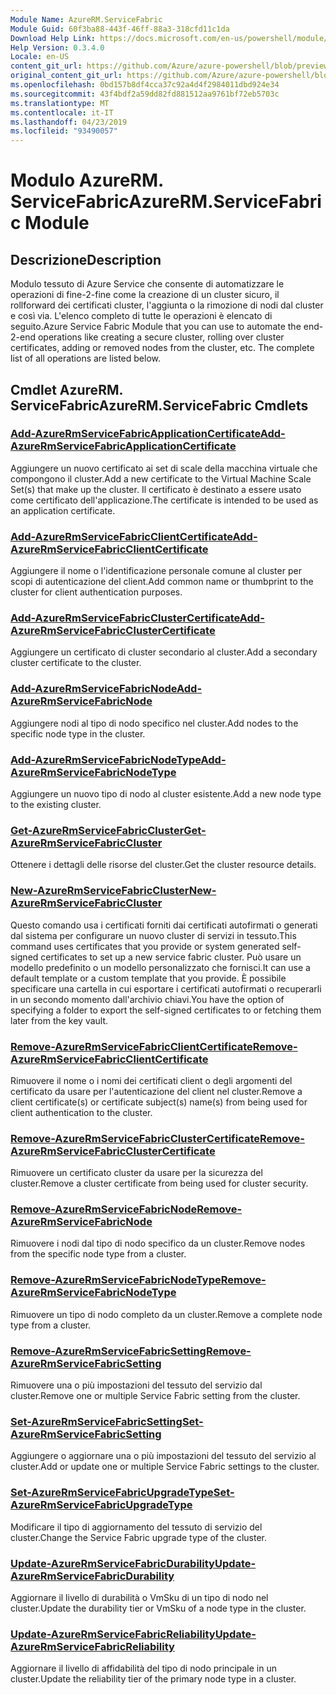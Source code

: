 ```yaml
---
Module Name: AzureRM.ServiceFabric
Module Guid: 60f3ba88-443f-46ff-88a3-318cfd11c1da
Download Help Link: https://docs.microsoft.com/en-us/powershell/module/azurerm.servicefabric
Help Version: 0.3.4.0
Locale: en-US
content_git_url: https://github.com/Azure/azure-powershell/blob/preview/src/ResourceManager/ServiceFabric/Commands.ServiceFabric/help/AzureRM.ServiceFabric.md
original_content_git_url: https://github.com/Azure/azure-powershell/blob/preview/src/ResourceManager/ServiceFabric/Commands.ServiceFabric/help/AzureRM.ServiceFabric.md
ms.openlocfilehash: 0bd157b8df4cca37c92a4d4f2984011dbd924e34
ms.sourcegitcommit: 43f4bdf2a59dd82fd881512aa9761bf72eb5703c
ms.translationtype: MT
ms.contentlocale: it-IT
ms.lasthandoff: 04/23/2019
ms.locfileid: "93490057"
---
```

# <span data-ttu-id="78482-101">Modulo AzureRM. ServiceFabric</span><span class="sxs-lookup"><span data-stu-id="78482-101">AzureRM.ServiceFabric Module</span></span>
## <span data-ttu-id="78482-102">Descrizione</span><span class="sxs-lookup"><span data-stu-id="78482-102">Description</span></span>
<span data-ttu-id="78482-103">Modulo tessuto di Azure Service che consente di automatizzare le operazioni di fine-2-fine come la creazione di un cluster sicuro, il rollforward dei certificati cluster, l'aggiunta o la rimozione di nodi dal cluster e così via. L'elenco completo di tutte le operazioni è elencato di seguito.</span><span class="sxs-lookup"><span data-stu-id="78482-103">Azure Service Fabric Module that you can use to automate the end-2-end operations like creating a secure cluster, rolling over cluster certificates, adding or removed nodes from the cluster, etc. The complete list of all operations are listed below.</span></span>

## <span data-ttu-id="78482-104">Cmdlet AzureRM. ServiceFabric</span><span class="sxs-lookup"><span data-stu-id="78482-104">AzureRM.ServiceFabric Cmdlets</span></span>
### [<span data-ttu-id="78482-105">Add-AzureRmServiceFabricApplicationCertificate</span><span class="sxs-lookup"><span data-stu-id="78482-105">Add-AzureRmServiceFabricApplicationCertificate</span></span>](Add-AzureRmServiceFabricApplicationCertificate.md)
<span data-ttu-id="78482-106">Aggiungere un nuovo certificato ai set di scale della macchina virtuale che compongono il cluster.</span><span class="sxs-lookup"><span data-stu-id="78482-106">Add a new certificate to the Virtual Machine Scale Set(s) that make up the cluster.</span></span> <span data-ttu-id="78482-107">Il certificato è destinato a essere usato come certificato dell'applicazione.</span><span class="sxs-lookup"><span data-stu-id="78482-107">The certificate is intended to be used as an application certificate.</span></span>

### [<span data-ttu-id="78482-108">Add-AzureRmServiceFabricClientCertificate</span><span class="sxs-lookup"><span data-stu-id="78482-108">Add-AzureRmServiceFabricClientCertificate</span></span>](Add-AzureRmServiceFabricClientCertificate.md)
<span data-ttu-id="78482-109">Aggiungere il nome o l'identificazione personale comune al cluster per scopi di autenticazione del client.</span><span class="sxs-lookup"><span data-stu-id="78482-109">Add common name or thumbprint to the cluster for client authentication purposes.</span></span>

### [<span data-ttu-id="78482-110">Add-AzureRmServiceFabricClusterCertificate</span><span class="sxs-lookup"><span data-stu-id="78482-110">Add-AzureRmServiceFabricClusterCertificate</span></span>](Add-AzureRmServiceFabricClusterCertificate.md)
<span data-ttu-id="78482-111">Aggiungere un certificato di cluster secondario al cluster.</span><span class="sxs-lookup"><span data-stu-id="78482-111">Add a secondary cluster certificate to the cluster.</span></span>

### [<span data-ttu-id="78482-112">Add-AzureRmServiceFabricNode</span><span class="sxs-lookup"><span data-stu-id="78482-112">Add-AzureRmServiceFabricNode</span></span>](Add-AzureRmServiceFabricNode.md)
<span data-ttu-id="78482-113">Aggiungere nodi al tipo di nodo specifico nel cluster.</span><span class="sxs-lookup"><span data-stu-id="78482-113">Add nodes to the specific node type in the cluster.</span></span>

### [<span data-ttu-id="78482-114">Add-AzureRmServiceFabricNodeType</span><span class="sxs-lookup"><span data-stu-id="78482-114">Add-AzureRmServiceFabricNodeType</span></span>](Add-AzureRmServiceFabricNodeType.md)
<span data-ttu-id="78482-115">Aggiungere un nuovo tipo di nodo al cluster esistente.</span><span class="sxs-lookup"><span data-stu-id="78482-115">Add a new node type to the existing cluster.</span></span>

### [<span data-ttu-id="78482-116">Get-AzureRmServiceFabricCluster</span><span class="sxs-lookup"><span data-stu-id="78482-116">Get-AzureRmServiceFabricCluster</span></span>](Get-AzureRmServiceFabricCluster.md)
<span data-ttu-id="78482-117">Ottenere i dettagli delle risorse del cluster.</span><span class="sxs-lookup"><span data-stu-id="78482-117">Get the cluster resource details.</span></span>

### [<span data-ttu-id="78482-118">New-AzureRmServiceFabricCluster</span><span class="sxs-lookup"><span data-stu-id="78482-118">New-AzureRmServiceFabricCluster</span></span>](New-AzureRmServiceFabricCluster.md)
<span data-ttu-id="78482-119">Questo comando usa i certificati forniti dai certificati autofirmati o generati dal sistema per configurare un nuovo cluster di servizi in tessuto.</span><span class="sxs-lookup"><span data-stu-id="78482-119">This command uses certificates that you provide or system generated self-signed certificates to set up a new service fabric cluster.</span></span> <span data-ttu-id="78482-120">Può usare un modello predefinito o un modello personalizzato che fornisci.</span><span class="sxs-lookup"><span data-stu-id="78482-120">It can use a default template or a custom template that you provide.</span></span> <span data-ttu-id="78482-121">È possibile specificare una cartella in cui esportare i certificati autofirmati o recuperarli in un secondo momento dall'archivio chiavi.</span><span class="sxs-lookup"><span data-stu-id="78482-121">You have the option of specifying a folder to export the self-signed certificates to or fetching them later from the key vault.</span></span> 

### [<span data-ttu-id="78482-122">Remove-AzureRmServiceFabricClientCertificate</span><span class="sxs-lookup"><span data-stu-id="78482-122">Remove-AzureRmServiceFabricClientCertificate</span></span>](Remove-AzureRmServiceFabricClientCertificate.md)
<span data-ttu-id="78482-123">Rimuovere il nome o i nomi dei certificati client o degli argomenti del certificato da usare per l'autenticazione del client nel cluster.</span><span class="sxs-lookup"><span data-stu-id="78482-123">Remove a client certificate(s) or certificate subject(s) name(s) from being used for client authentication to the cluster.</span></span>

### [<span data-ttu-id="78482-124">Remove-AzureRmServiceFabricClusterCertificate</span><span class="sxs-lookup"><span data-stu-id="78482-124">Remove-AzureRmServiceFabricClusterCertificate</span></span>](Remove-AzureRmServiceFabricClusterCertificate.md)
<span data-ttu-id="78482-125">Rimuovere un certificato cluster da usare per la sicurezza del cluster.</span><span class="sxs-lookup"><span data-stu-id="78482-125">Remove a cluster certificate from being used for cluster security.</span></span>

### [<span data-ttu-id="78482-126">Remove-AzureRmServiceFabricNode</span><span class="sxs-lookup"><span data-stu-id="78482-126">Remove-AzureRmServiceFabricNode</span></span>](Remove-AzureRmServiceFabricNode.md)
<span data-ttu-id="78482-127">Rimuovere i nodi dal tipo di nodo specifico da un cluster.</span><span class="sxs-lookup"><span data-stu-id="78482-127">Remove nodes from the specific node type from a cluster.</span></span>

### [<span data-ttu-id="78482-128">Remove-AzureRmServiceFabricNodeType</span><span class="sxs-lookup"><span data-stu-id="78482-128">Remove-AzureRmServiceFabricNodeType</span></span>](Remove-AzureRmServiceFabricNodeType.md)
<span data-ttu-id="78482-129">Rimuovere un tipo di nodo completo da un cluster.</span><span class="sxs-lookup"><span data-stu-id="78482-129">Remove a complete node type from a cluster.</span></span>

### [<span data-ttu-id="78482-130">Remove-AzureRmServiceFabricSetting</span><span class="sxs-lookup"><span data-stu-id="78482-130">Remove-AzureRmServiceFabricSetting</span></span>](Remove-AzureRmServiceFabricSetting.md)
<span data-ttu-id="78482-131">Rimuovere una o più impostazioni del tessuto del servizio dal cluster.</span><span class="sxs-lookup"><span data-stu-id="78482-131">Remove one or multiple Service Fabric setting from the cluster.</span></span>

### [<span data-ttu-id="78482-132">Set-AzureRmServiceFabricSetting</span><span class="sxs-lookup"><span data-stu-id="78482-132">Set-AzureRmServiceFabricSetting</span></span>](Set-AzureRmServiceFabricSetting.md)
<span data-ttu-id="78482-133">Aggiungere o aggiornare una o più impostazioni del tessuto del servizio al cluster.</span><span class="sxs-lookup"><span data-stu-id="78482-133">Add or update one or multiple Service Fabric settings to the cluster.</span></span>

### [<span data-ttu-id="78482-134">Set-AzureRmServiceFabricUpgradeType</span><span class="sxs-lookup"><span data-stu-id="78482-134">Set-AzureRmServiceFabricUpgradeType</span></span>](Set-AzureRmServiceFabricUpgradeType.md)
<span data-ttu-id="78482-135">Modificare il tipo di aggiornamento del tessuto di servizio del cluster.</span><span class="sxs-lookup"><span data-stu-id="78482-135">Change the Service Fabric upgrade type of the cluster.</span></span>

### [<span data-ttu-id="78482-136">Update-AzureRmServiceFabricDurability</span><span class="sxs-lookup"><span data-stu-id="78482-136">Update-AzureRmServiceFabricDurability</span></span>](Update-AzureRmServiceFabricDurability.md)
<span data-ttu-id="78482-137">Aggiornare il livello di durabilità o VmSku di un tipo di nodo nel cluster.</span><span class="sxs-lookup"><span data-stu-id="78482-137">Update the durability tier or VmSku of a node type in the cluster.</span></span>

### [<span data-ttu-id="78482-138">Update-AzureRmServiceFabricReliability</span><span class="sxs-lookup"><span data-stu-id="78482-138">Update-AzureRmServiceFabricReliability</span></span>](Update-AzureRmServiceFabricReliability.md)
<span data-ttu-id="78482-139">Aggiornare il livello di affidabilità del tipo di nodo principale in un cluster.</span><span class="sxs-lookup"><span data-stu-id="78482-139">Update the reliability tier of the primary node type in a cluster.</span></span>

